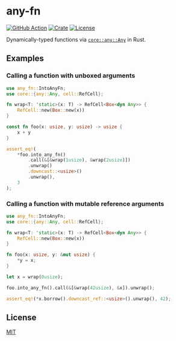 # any-fn

[![GitHub Action](https://img.shields.io/github/actions/workflow/status/raviqqe/any-fn/test.yaml?branch=main&style=flat-square)](https://github.com/raviqqe/any-fn/actions)
[![Crate](https://img.shields.io/crates/v/any-fn.svg?style=flat-square)](https://crates.io/crates/any-fn)
[![License](https://img.shields.io/github/license/raviqqe/any-fn.svg?style=flat-square)](https://github.com/raviqqe/any-fn/blob/main/LICENSE)

Dynamically-typed functions via [`core::any::Any`](https://doc.rust-lang.org/stable/core/any/trait.Any.html) in Rust.

## Examples

### Calling a function with unboxed arguments

```rust
use any_fn::IntoAnyFn;
use core::{any::Any, cell::RefCell};

fn wrap<T: 'static>(x: T) -> RefCell<Box<dyn Any>> {
    RefCell::new(Box::new(x))
}

const fn foo(x: usize, y: usize) -> usize {
    x + y
}

assert_eq!(
    *foo.into_any_fn()
        .call(&[&wrap(1usize), &wrap(2usize)])
        .unwrap()
        .downcast::<usize>()
        .unwrap(),
    3
);
```

### Calling a function with mutable reference arguments

```rust
use any_fn::IntoAnyFn;
use core::{any::Any, cell::RefCell};

fn wrap<T: 'static>(x: T) -> RefCell<Box<dyn Any>> {
    RefCell::new(Box::new(x))
}

fn foo(x: usize, y: &mut usize) {
    *y = x;
}

let x = wrap(0usize);

foo.into_any_fn().call(&[&wrap(42usize), &x]).unwrap();

assert_eq!(*x.borrow().downcast_ref::<usize>().unwrap(), 42);
```

## License

[MIT](LICENSE)
